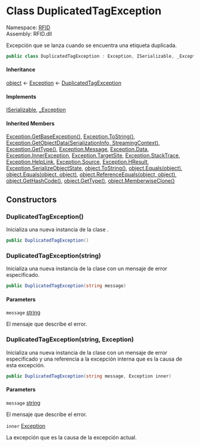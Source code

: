 # <a id="RFID_DuplicatedTagException"></a> Class DuplicatedTagException

Namespace: [RFID](RFID.md)  
Assembly: RFID.dll  

Excepción que se lanza cuando se encuentra una etiqueta duplicada.

```csharp
public class DuplicatedTagException : Exception, ISerializable, _Exception
```

#### Inheritance

[object](https://learn.microsoft.com/dotnet/api/system.object) ← 
[Exception](https://learn.microsoft.com/dotnet/api/system.exception) ← 
[DuplicatedTagException](RFID.DuplicatedTagException.md)

#### Implements

[ISerializable](https://learn.microsoft.com/dotnet/api/system.runtime.serialization.iserializable), 
[\_Exception](https://learn.microsoft.com/dotnet/api/system.runtime.interopservices.\_exception)

#### Inherited Members

[Exception.GetBaseException\(\)](https://learn.microsoft.com/dotnet/api/system.exception.getbaseexception), 
[Exception.ToString\(\)](https://learn.microsoft.com/dotnet/api/system.exception.tostring), 
[Exception.GetObjectData\(SerializationInfo, StreamingContext\)](https://learn.microsoft.com/dotnet/api/system.exception.getobjectdata), 
[Exception.GetType\(\)](https://learn.microsoft.com/dotnet/api/system.exception.gettype), 
[Exception.Message](https://learn.microsoft.com/dotnet/api/system.exception.message), 
[Exception.Data](https://learn.microsoft.com/dotnet/api/system.exception.data), 
[Exception.InnerException](https://learn.microsoft.com/dotnet/api/system.exception.innerexception), 
[Exception.TargetSite](https://learn.microsoft.com/dotnet/api/system.exception.targetsite), 
[Exception.StackTrace](https://learn.microsoft.com/dotnet/api/system.exception.stacktrace), 
[Exception.HelpLink](https://learn.microsoft.com/dotnet/api/system.exception.helplink), 
[Exception.Source](https://learn.microsoft.com/dotnet/api/system.exception.source), 
[Exception.HResult](https://learn.microsoft.com/dotnet/api/system.exception.hresult), 
[Exception.SerializeObjectState](https://learn.microsoft.com/dotnet/api/system.exception.serializeobjectstate), 
[object.ToString\(\)](https://learn.microsoft.com/dotnet/api/system.object.tostring), 
[object.Equals\(object\)](https://learn.microsoft.com/dotnet/api/system.object.equals\#system\-object\-equals\(system\-object\)), 
[object.Equals\(object, object\)](https://learn.microsoft.com/dotnet/api/system.object.equals\#system\-object\-equals\(system\-object\-system\-object\)), 
[object.ReferenceEquals\(object, object\)](https://learn.microsoft.com/dotnet/api/system.object.referenceequals), 
[object.GetHashCode\(\)](https://learn.microsoft.com/dotnet/api/system.object.gethashcode), 
[object.GetType\(\)](https://learn.microsoft.com/dotnet/api/system.object.gettype), 
[object.MemberwiseClone\(\)](https://learn.microsoft.com/dotnet/api/system.object.memberwiseclone)

## Constructors

### <a id="RFID_DuplicatedTagException__ctor"></a> DuplicatedTagException\(\)

Inicializa una nueva instancia de la clase <xref href="RFID.DuplicatedTagException" data-throw-if-not-resolved="false"></xref>.

```csharp
public DuplicatedTagException()
```

### <a id="RFID_DuplicatedTagException__ctor_System_String_"></a> DuplicatedTagException\(string\)

Inicializa una nueva instancia de la clase <xref href="RFID.DuplicatedTagException" data-throw-if-not-resolved="false"></xref> con un mensaje de error especificado.

```csharp
public DuplicatedTagException(string message)
```

#### Parameters

`message` [string](https://learn.microsoft.com/dotnet/api/system.string)

El mensaje que describe el error.

### <a id="RFID_DuplicatedTagException__ctor_System_String_System_Exception_"></a> DuplicatedTagException\(string, Exception\)

Inicializa una nueva instancia de la clase <xref href="RFID.DuplicatedTagException" data-throw-if-not-resolved="false"></xref> con un mensaje de error especificado y una referencia a la excepción interna que es la causa de esta excepción.

```csharp
public DuplicatedTagException(string message, Exception inner)
```

#### Parameters

`message` [string](https://learn.microsoft.com/dotnet/api/system.string)

El mensaje que describe el error.

`inner` [Exception](https://learn.microsoft.com/dotnet/api/system.exception)

La excepción que es la causa de la excepción actual.

